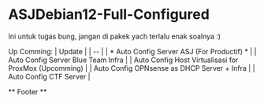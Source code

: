 # ASJDebian12-Full-Configured
Ini untuk tugas bung, jangan di pakek yach terlalu enak soalnya :)

Up Comming:
| Update |
| -- | 
| * Auto Config Server ASJ (For Productif) * |
| Auto Config Server Blue Team Infra |
| Auto Config Host Virtualisasi for ProxMox (Upcomming) |
| Auto Config OPNsense as DHCP Server + Infra |
| Auto Config CTF Server |

** Footer **
